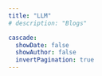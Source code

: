 ```yaml
---
title: "LLM"
# description: "Blogs"

cascade:
  showDate: false
  showAuthor: false
  invertPagination: true
---
```


